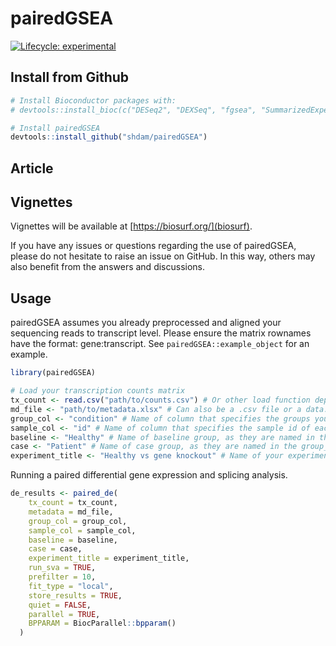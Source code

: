 
<!-- README.md is generated from README.Rmd. Please edit that file -->

# pairedGSEA

<!-- badges: start -->

[![Lifecycle:
experimental](https://img.shields.io/badge/lifecycle-experimental-orange.svg)](https://lifecycle.r-lib.org/articles/stages.html#experimental)
<!-- badges: end -->

## Install from Github

``` r
# Install Bioconductor packages with:
# devtools::install_bioc(c("DESeq2", "DEXSeq", "fgsea", "SummarizedExperiment", "sva", "BiocParallel"))

# Install pairedGSEA
devtools::install_github("shdam/pairedGSEA")
```

## Article

## Vignettes

Vignettes will be available at [https://biosurf.org/](biosurf).

If you have any issues or questions regarding the use of pairedGSEA,
please do not hesitate to raise an issue on GitHub. In this way, others
may also benefit from the answers and discussions.

## Usage

pairedGSEA assumes you already preprocessed and aligned your sequencing
reads to transcript level. Please ensure the matrix rownames have the
format: gene:transcript. See `pairedGSEA::example_object` for an
example.

``` r
library(pairedGSEA)

# Load your transcription counts matrix
tx_count <- read.csv("path/to/counts.csv") # Or other load function depending on how you stored your results.
md_file <- "path/to/metadata.xlsx" # Can also be a .csv file or a data.frame object
group_col <- "condition" # Name of column that specifies the groups you would like to compare
sample_col <- "id" # Name of column that specifies the sample id of each sample. This is used to ensure the metadata and count data contains the same samples and to arrange the data according to the metadata (important for underlying tools)
baseline <- "Healthy" # Name of baseline group, as they are named in the group_col column
case <- "Patient" # Name of case group, as they are named in the group_col column
experiment_title <- "Healthy vs gene knockout" # Name of your experiment. This is used in the file names that are stored if store_results is TRUE
```

Running a paired differential gene expression and splicing analysis.

``` r
de_results <- paired_de(
    tx_count = tx_count,
    metadata = md_file,
    group_col = group_col,
    sample_col = sample_col,
    baseline = baseline,
    case = case,
    experiment_title = experiment_title,
    run_sva = TRUE,
    prefilter = 10,
    fit_type = "local",
    store_results = TRUE,
    quiet = FALSE,
    parallel = TRUE,
    BPPARAM = BiocParallel::bpparam()
  )
```
